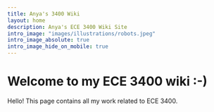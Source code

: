 ```yaml
---
title: Anya's 3400 Wiki
layout: home
description: Anya's ECE 3400 Wiki Site
intro_image: "images/illustrations/robots.jpeg"
intro_image_absolute: true
intro_image_hide_on_mobile: true
---
```


# Welcome to my ECE 3400 wiki :-)

Hello! This page contains all my work related to ECE 3400.